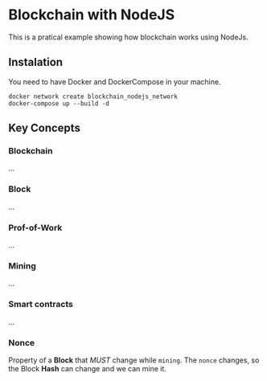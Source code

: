 # Blockchain with NodeJS

This is a pratical example showing how blockchain works using NodeJs.

## Instalation

You need to have Docker and DockerCompose in your machine.

```
docker network create blockchain_nodejs_network
docker-compose up --build -d
```

## Key Concepts

### Blockchain

...

### Block

...

### Prof-of-Work

...

### Mining

...

### Smart contracts

...

### Nonce

Property of a **Block** that _MUST_ change while `mining`. The `nonce` changes, so the Block **Hash** can change and we can mine it.


